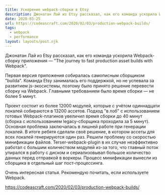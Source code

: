 ```yaml
---
title: Ускорение webpack-сборки в Etsy
description: Джонатан Лай из Etsy рассказал, как его команда ускорила Webpack-сборку приложения
date: 2020-03-25
url: https://codeascraft.com/2020/02/03/production-webpack-builds/
tags:
  - webpack
  - performance
layout: layouts/post.njk
---
```

Джонатан Лай из Etsy рассказал, как его команда ускорила Webpack-сборку приложения — "The journey to fast production asset builds with Webpack".

Первая версия приложения собиралась самописным сборщиком "builda". Команда Etsy занималась его поддержкой, но не успевала за развитием js-экосистемы, поэтому было принято решение перевести сборку на Webpack. Главными требованием было время сборки — не более 5 минут.

Проект состоит из более 12000 модулей, которые с учётом одиннадцати локалей собираются в 13200 ассетов. Подход "в лоб" с использованием готовых Webpack-плагинов увеличил время сборки до 40 минут (сборка с использованием legacy-сборщика проходила за 5 минут). Основная проблема заключалась в лишней работе при генерации локалей. В итоге ребятя сделали своё решение, в котором ассеты для всех локалей генерируются один раз. Решили проблему со скоростью минификации файлов. Terser-webpack-plugin в их случае неэффективно работал с большим количеством модулей из-за того, что главный поток упирался в работу с диском и сериализовывал большое количество данных перед отправкой в воркеры. Процесс минификации вынесли из сборщика в отдельный шаг пост-процессинга.

Очень интересная статья. Рекомендую почитать, если используете Webpack.

https://codeascraft.com/2020/02/03/production-webpack-builds/
